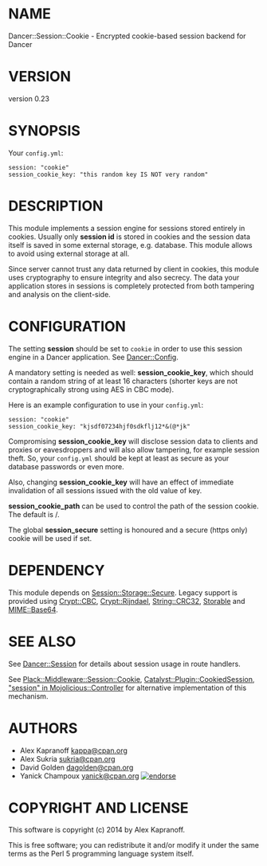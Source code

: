# NAME

Dancer::Session::Cookie - Encrypted cookie-based session backend for Dancer

# VERSION

version 0.23

# SYNOPSIS

Your `config.yml`:

    session: "cookie"
    session_cookie_key: "this random key IS NOT very random"

# DESCRIPTION

This module implements a session engine for sessions stored entirely
in cookies. Usually only **session id** is stored in cookies and
the session data itself is saved in some external storage, e.g.
database. This module allows to avoid using external storage at
all.

Since server cannot trust any data returned by client in cookies, this
module uses cryptography to ensure integrity and also secrecy. The
data your application stores in sessions is completely protected from
both tampering and analysis on the client-side.

# CONFIGURATION

The setting **session** should be set to `cookie` in order to use this session
engine in a Dancer application. See [Dancer::Config](https://metacpan.org/pod/Dancer::Config).

A mandatory setting is needed as well: **session\_cookie\_key**, which should
contain a random string of at least 16 characters (shorter keys are
not cryptographically strong using AES in CBC mode).

Here is an example configuration to use in your `config.yml`:

    session: "cookie"
    session_cookie_key: "kjsdf07234hjf0sdkflj12*&(@*jk"

Compromising **session\_cookie\_key** will disclose session data to
clients and proxies or eavesdroppers and will also allow tampering,
for example session theft. So, your `config.yml` should be kept at
least as secure as your database passwords or even more.

Also, changing **session\_cookie\_key** will have an effect of immediate
invalidation of all sessions issued with the old value of key.

**session\_cookie\_path** can be used to control the path of the session
cookie.  The default is /.

The global **session\_secure** setting is honoured and a secure (https
only) cookie will be used if set.

# DEPENDENCY

This module depends on [Session::Storage::Secure](https://metacpan.org/pod/Session::Storage::Secure).  Legacy support is provided
using [Crypt::CBC](https://metacpan.org/pod/Crypt::CBC), [Crypt::Rijndael](https://metacpan.org/pod/Crypt::Rijndael), [String::CRC32](https://metacpan.org/pod/String::CRC32), [Storable](https://metacpan.org/pod/Storable) and
[MIME::Base64](https://metacpan.org/pod/MIME::Base64).

# SEE ALSO

See [Dancer::Session](https://metacpan.org/pod/Dancer::Session) for details about session usage in route handlers.

See [Plack::Middleware::Session::Cookie](https://metacpan.org/pod/Plack::Middleware::Session::Cookie),
[Catalyst::Plugin::CookiedSession](https://metacpan.org/pod/Catalyst::Plugin::CookiedSession), ["session" in Mojolicious::Controller](https://metacpan.org/pod/Mojolicious::Controller#session) for alternative implementation of this mechanism.

# AUTHORS

- Alex Kapranoff <kappa@cpan.org>
- Alex Sukria <sukria@cpan.org>
- David Golden <dagolden@cpan.org>
- Yanick Champoux <yanick@cpan.org> [![endorse](http://api.coderwall.com/yanick/endorsecount.png)](http://coderwall.com/yanick)

# COPYRIGHT AND LICENSE

This software is copyright (c) 2014 by Alex Kapranoff.

This is free software; you can redistribute it and/or modify it under
the same terms as the Perl 5 programming language system itself.
